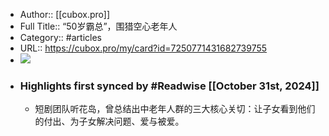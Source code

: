 - Author:: [[cubox.pro]]
- Full Title:: “50岁霸总”，围猎空心老年人
- Category:: #articles
- URL:: https://cubox.pro/my/card?id=7250771431682739755
- ![](https://readwise-assets.s3.amazonaws.com/static/images/article0.00998d930354.png)
- ### Highlights first synced by #Readwise [[October 31st, 2024]]
    - 短剧团队听花岛，曾总结出中老年人群的三大核心关切：让子女看到他们的付出、为子女解决问题、爱与被爱。
